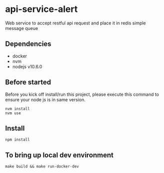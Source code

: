 # api-service-alert

Web service to accept restful api request and place it in redis simple message queue


## Dependencies
- docker
- nvm
- nodejs v10.6.0

## Before started
Before you kick off install/run this project, please execute this command to ensure your node js is in same version.

```shell
nvm install
nvm use
```

## Install
```shell
npm install
```



## To bring up local dev environment
```shell
make build && make run-docker-dev
```
